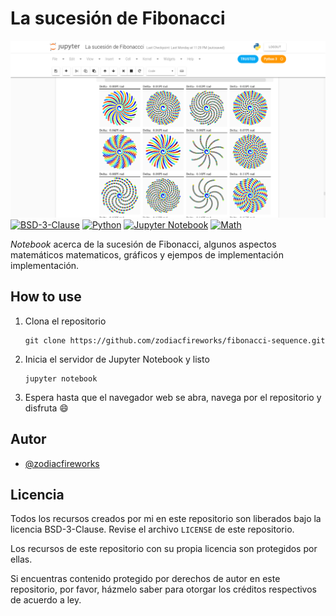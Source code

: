 # La sucesión de Fibonacci

[![Preview](./banner.png)][1]
[![BSD-3-Clause][2]][1] [![Python][3]][1] [![Jupyter Notebook][4]][1] [![Math][5]][1]

*Notebook* acerca de la sucesión de Fibonacci, algunos aspectos matemáticos matematicos, gráficos y ejempos de implementación implementación.

## How to use

1. Clona el repositorio
    ```
    git clone https://github.com/zodiacfireworks/fibonacci-sequence.git
    ```

2. Inicia el servidor de Jupyter Notebook y listo
    ```
    jupyter notebook
    ```

3. Espera hasta que el navegador web se abra, navega por el repositorio y disfruta :smile:

## Autor

* [@zodiacfireworks](https://github.com/zodiacfireworks)

## Licencia

Todos los recursos creados por mi en este repositorio son liberados bajo la licencia BSD-3-Clause. Revise el archivo `LICENSE` de este repositorio.

Los recursos de este repositorio con su propia licencia son protegidos por ellas.

Si encuentras contenido protegido por derechos de autor en este repositorio, por favor, házmelo saber para otorgar los créditos respectivos de acuerdo a ley.

[1]: git@github.com:zodiacfireworks/meteorological-faker.git
[2]: https://img.shields.io/badge/License-BSD%203%20Clause-blue.svg?maxAge=2592000&style=flat-square
[3]: https://img.shields.io/badge/Language-Python-green.svg?maxAge=2592000&style=flat-square
[4]: https://img.shields.io/badge/Tool-Jupyter%20Notebook-orange.svg?maxAge=2592000&style=flat-square
[5]: https://img.shields.io/badge/Topic-Math-blue.svg?maxAge=2592000&style=flat-square
